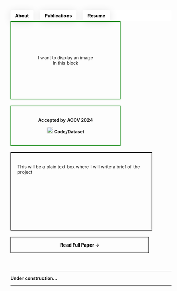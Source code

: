 <header style="background-color: white; padding: 0; margin-bottom: 0; position: relative; height: 36px; border-radius: 4px; display: flex; align-items: center;">
  <nav style="margin: 0; padding: 0; width: 100%;">
    <ul style="list-style-type: none; padding: 0; margin: 0; display: flex; align-items: center; height: 100%;">
      <li style="margin: 0 20px 0 0; padding: 0; display: flex; align-items: center;"> <!-- Set margin-right to 20px -->
        <a href="https://tanvirnwu.github.io/" style="color: black; text-decoration: none; padding: 9px 15px; border-radius: 4px; box-shadow: 0 2px 25px rgba(0, 0, 0, 0.1); transition: background-color 0.3s, color 0.3s; display: block;">
          <strong>About</strong>
        </a>
      </li>
      <li style="margin: 0 20px 0 0; padding: 0; display: flex; align-items: center;">
        <a href="https://tanvirnwu.github.io/pages/publications" style="color: black; text-decoration: none; padding: 9px 15px; border-radius: 4px; box-shadow: 0 2px 25px rgba(0, 0, 0, 0.1); transition: background-color 0.3s, color 0.3s; display: block;">
          <strong>Publications</strong>
        </a></li>
      <li style="margin: 0; padding: 0; display: flex; align-items: center;">
        <a href="https://tanvirnwu.github.io/assets/TanvirResume.pdf" style="color: black; text-decoration: none; padding: 9px 15px; border-radius: 4px; box-shadow: 0 2px 25px rgba(0, 0, 0, 0.1); transition: background-color 0.3s, color 0.3s; display: block;">
          <strong>Resume</strong>
        </a>
      </li>
    </ul>
  </nav>
</header>

<style>
  /* CSS styles for hover effect */
  a:hover {
    background-color: #0066ff; /* Blue background on hover */
    color: white; /* White text on hover */
  }

  a:hover strong {
    color: white; /* Ensure bold text inside links also turns white */
  }

  li {
    margin: 0; /* Remove any unnecessary margin */
    padding: 0; /* Remove padding from list items */
  }

  a {
    display: inline-block; /* Make the anchor display as a block to fill its parent */
    height: 100%; /* Ensure the link fills the parent's height */
  }
</style>



<!-- Project Summary Container -->
<div style="display: flex; flex-wrap: wrap; gap: 20px;">

  <!-- Left Column: Image and GitHub Information -->
  <div style="display: flex; flex-direction: column; gap: 20px;">
    <!-- Image Box -->
    <div style="border: 2px solid green; padding: 20px; width: 300px; height: 200px; display: flex; align-items: center; justify-content: center;">
      <p style="text-align: center;">I want to display an image<br>In this block</p>
    </div>
    <!-- GitHub and ACCV Info Box -->
    <div style="border: 2px solid green; padding: 20px; width: 300px; height: auto; text-align: center;">
      <p><strong>Accepted by ACCV 2024</strong></p>
      <p><img src="https://cdn-icons-png.flaticon.com/512/25/25231.png" alt="GitHub Icon" width="20" height="20"> <strong>Code/Dataset</strong></p>
    </div>
    
  </div>

  <!-- Right Column: Project Summary and Button -->
  <div style="display: flex; flex-direction: column; gap: 20px;">
    <!-- Project Summary Box -->
    <div style="border: 2px solid black; padding: 20px; width: 400px; height: 200px;">
      <p>This will be a plain text box where I will write a brief of the project</p>
    </div>
    <!-- Read Full Paper Button -->
    <div style="border: 2px solid black; padding: 15px; width: 400px; text-align: center; cursor: pointer;">
      <a href="#" style="text-decoration: none; color: black;"><strong>Read Full Paper →</strong></a>
    </div>
    
  </div>
  
</div>





<hr style="margin-top: 55px;">
<p style="margin-top: 0px;"><strong>Under construction...</strong><br>
<hr>
